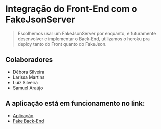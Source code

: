 # Integração do Front-End com o FakeJsonServer
> Escolhemos usar um FakeJsonServer por enquanto, e futuramente desenvolver e implementar o Back-End,
> utilizamos o heroku pra deploy tanto do Front quanto do FakeJson.

## Colaboradores
* Débora Silveira
* Larissa Martins
* Luiz Silveira
* Samuel Araújo

## A aplicação está em funcionamento no link:
* [Aplicação]
* [Fake Back-End]

[Aplicação]: <https://recycrew.vercel.app/>
[Fake Back-End]: <https://server-fake-json.herokuapp.com/>
